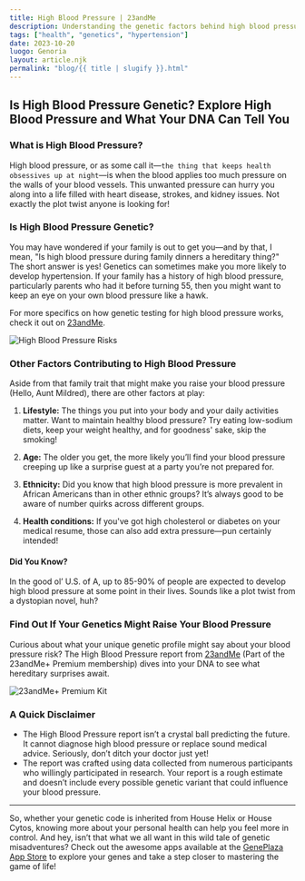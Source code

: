 ```yaml
---
title: High Blood Pressure | 23andMe
description: Understanding the genetic factors behind high blood pressure.
tags: ["health", "genetics", "hypertension"]
date: 2023-10-20
luogo: Genoria
layout: article.njk
permalink: "blog/{{ title | slugify }}.html"
---
```


## Is High Blood Pressure Genetic? Explore High Blood Pressure and What Your DNA Can Tell You

### What is High Blood Pressure?

High blood pressure, or as some call it—`the thing that keeps health obsessives up at night`—is when the blood applies too much pressure on the walls of your blood vessels. This unwanted pressure can hurry you along into a life filled with heart disease, strokes, and kidney issues. Not exactly the plot twist anyone is looking for!

### Is High Blood Pressure Genetic?

You may have wondered if your family is out to get you—and by that, I mean, "Is high blood pressure during family dinners a hereditary thing?" The short answer is yes! Genetics can sometimes make you more likely to develop hypertension. If your family has a history of high blood pressure, particularly parents who had it before turning 55, then you might want to keep an eye on your own blood pressure like a hawk.

For more specifics on how genetic testing for high blood pressure works, check it out on [23andMe](https://www.23andme.com/howitworks/).

![High Blood Pressure Risks](https://www.23andme.com/wp-content/uploads/sites/2/2021/08/Screen-Shot-2021-08-12-at-4.53.02-PM.png)

### Other Factors Contributing to High Blood Pressure

Aside from that family trait that might make you raise your blood pressure (Hello, Aunt Mildred), there are other factors at play:

1. **Lifestyle:** The things you put into your body and your daily activities matter. Want to maintain healthy blood pressure? Try eating low-sodium diets, keep your weight healthy, and for goodness' sake, skip the smoking!
  
2. **Age:** The older you get, the more likely you’ll find your blood pressure creeping up like a surprise guest at a party you’re not prepared for.

3. **Ethnicity:** Did you know that high blood pressure is more prevalent in African Americans than in other ethnic groups? It’s always good to be aware of number quirks across different groups.

4. **Health conditions:** If you've got high cholesterol or diabetes on your medical resume, those can also add extra pressure—pun certainly intended!

#### Did You Know?

In the good ol’ U.S. of A, up to 85-90% of people are expected to develop high blood pressure at some point in their lives. Sounds like a plot twist from a dystopian novel, huh?

### Find Out If Your Genetics Might Raise Your Blood Pressure

Curious about what your unique genetic profile might say about your blood pressure risk? The High Blood Pressure report from [23andMe](https://www.23andme.com/topics/health-predispositions/high-blood-pressure/) (Part of the 23andMe+ Premium membership) dives into your DNA to see what hereditary surprises await.

![23andMe+ Premium Kit](https://www.23andme.com/uploads/sites/2/20240109213029/Premium.jpg)

### A Quick Disclaimer

* The High Blood Pressure report isn’t a crystal ball predicting the future. It cannot diagnose high blood pressure or replace sound medical advice. Seriously, don’t ditch your doctor just yet!
* The report was crafted using data collected from numerous participants who willingly participated in research. Your report is a rough estimate and doesn’t include every possible genetic variant that could influence your blood pressure.

---

So, whether your genetic code is inherited from House Helix or House Cytos, knowing more about your personal health can help you feel more in control. And hey, isn’t that what we all want in this wild tale of genetic misadventures? Check out the awesome apps available at the [GenePlaza App Store](https://www.GenePlaza.com/app-store) to explore your genes and take a step closer to mastering the game of life!